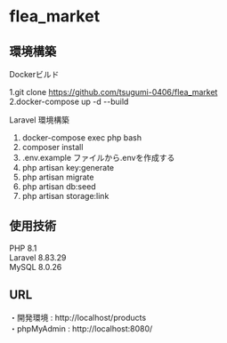 # flea_market

## 環境構築

Dockerビルド

1.git clone https://github.com/tsugumi-0406/flea_market<br>
2.docker-compose up -d --build

Laravel 環境構築

1. docker-compose exec php bash
2. composer install
3. .env.example ファイルから.envを作成する
4. php artisan key:generate
5. php artisan migrate
6. php artisan db:seed
7. php artisan storage:link

## 使用技術
 PHP 8.1<br>
 Laravel 8.83.29<br>
 MySQL 8.0.26

## URL
・開発環境 : http://localhost/products<br>
・phpMyAdmin : http://localhost:8080/
